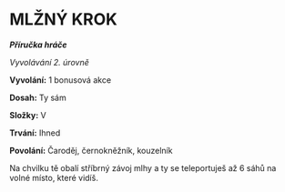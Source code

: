 # MLŽNÝ KROK

***Příručka hráče***

*Vyvolávání 2. úrovně*

**Vyvolání:** 1 bonusová akce

**Dosah:** Ty sám

**Složky:** V

**Trvání:** Ihned

**Povolání:** Čaroděj, černokněžník, kouzelník

Na chvilku tě obalí stříbrný závoj mlhy a ty se teleportuješ až 6 sáhů na volné místo, které vidíš.